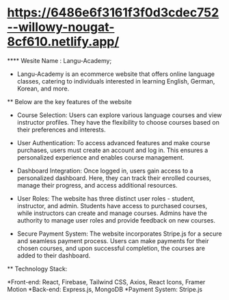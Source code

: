 # https://6486e6f3161f3f0d3cdec752--willowy-nougat-8cf610.netlify.app/
 **** Wesite Name : Langu-Academy;

* Langu-Academy is an ecommerce website that offers online language classes, catering to individuals interested in learning English, German, Korean, and more.

** Below are the key features of the website

* Course Selection: Users can explore various language courses and view instructor profiles. They have the flexibility to choose courses based on their preferences and interests.

* User Authentication: To access advanced features and make course purchases, users must create an account and log in. This ensures a personalized experience and enables course management.

* Dashboard Integration: Once logged in, users gain access to a personalized dashboard. Here, they can track their enrolled courses, manage their progress, and access additional resources.

* User Roles: The website has three distinct user roles - student, instructor, and admin. Students have access to purchased courses, while instructors can create and manage courses. Admins have the authority to manage user roles and provide feedback on new courses.

* Secure Payment System: The website incorporates Stripe.js for a secure and seamless payment process. Users can make payments for their chosen courses, and upon successful completion, the courses are added to their dashboard.

** Technology Stack:

*Front-end: React, Firebase, Tailwind CSS, Axios, React Icons, Framer Motion
*Back-end: Express.js, MongoDB
*Payment System: Stripe.js